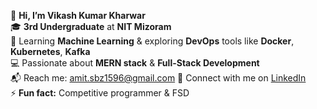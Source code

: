 👋 **Hi, I’m Vikash Kumar Kharwar**  
🎓 **3rd Undergraduate** at **NIT Mizoram**  
🌱 Learning **Machine Learning** & exploring **DevOps** tools like **Docker**, **Kubernetes**, **Kafka**  
💻 Passionate about **MERN stack** & **Full-Stack Development**  
📬 Reach me: [amit.sbz1596@gmail.com](mailto:amit.sbz1596@gmail.com) 
🔗 Connect with me on [LinkedIn](https://www.linkedin.com/in/vikash-kumar-kharwar-1596/)  
⚡ **Fun fact:** Competitive programmer & FSD
